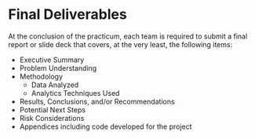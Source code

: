 # Final Deliverables
At the conclusion of the practicum, each team is required to submit a final report or slide deck that
covers, at the very least, the following items:
* Executive Summary
* Problem Understanding
* Methodology
  * Data Analyzed
  * Analytics Techniques Used
* Results, Conclusions, and/or Recommendations
* Potential Next Steps
* Risk Considerations
* Appendices including code developed for the project
